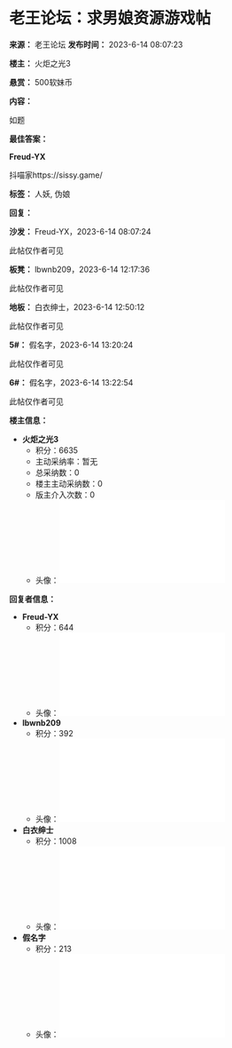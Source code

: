 # 老王论坛：求男娘资源游戏帖

**来源：** 老王论坛
**发布时间：** 2023-6-14 08:07:23

**楼主：** 火炬之光3

**悬赏：** 500软妹币

**内容：**

如题

**最佳答案：**

**Freud-YX**

抖喵家https://sissy.game/

**标签：** 人妖, 伪娘

**回复：**

**沙发：** Freud-YX，2023-6-14 08:07:24

此帖仅作者可见

**板凳：** lbwnb209，2023-6-14 12:17:36

此帖仅作者可见

**地板：** 白衣绅士，2023-6-14 12:50:12

此帖仅作者可见

**5#：** 假名字，2023-6-14 13:20:24

此帖仅作者可见

**6#：** 假名字，2023-6-14 13:22:54

此帖仅作者可见

**楼主信息：**

*   **火炬之光3**
    *   积分：6635
    *   主动采纳率：暂无
    *   总采纳数：0
    *   楼主主动采纳数：0
    *   版主介入次数：0
    *   头像：![](/uc_server/avatar.php?uid=3482040&size=big)

**回复者信息：**

*   **Freud-YX**
    *   积分：644
    *   头像：![](/uc_server/avatar.php?uid=3219239&size=big)
*   **lbwnb209**
    *   积分：392
    *   头像：![](/uc_server/avatar.php?uid=3302930&size=big)
*   **白衣绅士**
    *   积分：1008
    *   头像：![](/uc_server/avatar.php?uid=1172952&size=big)
*   **假名字**
    *   积分：213
    *   头像：![](/uc_server/avatar.php?uid=3136736&size=big)
